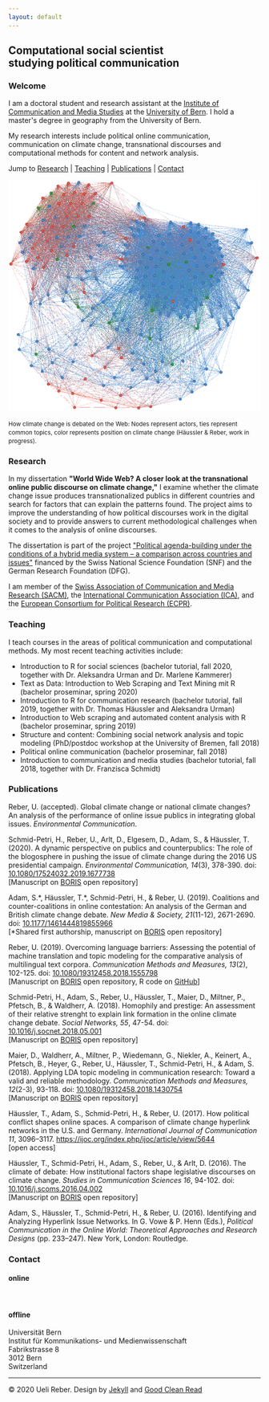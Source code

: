 ```yaml
---
layout: default
---
```


## Computational social scientist<br>studying political communication

### Welcome

I am a doctoral student and research assistant at the [Institute of Communication and Media Studies](https://www.ikmb.unibe.ch/index_eng.html) at the [University of Bern](https://www.unibe.ch/index_eng.html). I hold a master's degree in geography from the University of Bern.

My research interests include political online communication, communication on climate change, transnational discourses and computational methods for content and network analysis.

Jump to [Research](#research) \| [Teaching](#teaching) \| [Publications](#publications) \| [Contact](#contact)

<img src="images/net.png" alt="Climate change issue network">
<p><small>How climate change is debated on the Web: Nodes represent actors, ties represent common topics, color represents position on climate change (Häussler & Reber, work in progress).</small></p>

### <a name="research"></a>Research

In my dissertation **"World Wide Web? A closer look at the transnational online public discourse on climate change,"** I examine whether the climate change issue produces transnationalized publics in different countries and search for factors that can explain the patterns found. The project aims to improve the understanding of how political discourses work in the digital society and to provide answers to current methodological challenges when it comes to the analysis of online discourses.

The dissertation is part of the project <a href="https://www.ikmb.unibe.ch/research/researchprojects/current_research_projects/current_research_projects/political_agenda_building_under_the_conditions_of_a_hybrid_media_system__a_comparison_across_countries_and_issues_2014_2017/index_eng.html" target="_blank">"Political agenda-building under the conditions of a hybrid media system – a comparison across countries and issues"</a> financed by the Swiss National Science Foundation (SNF) and the German Research Foundation (DFG).

I am member of the <a href="https://sgkm.ch/en/" target="_blank">Swiss Association of Communication and Media Research (SACM)</a>, the <a href="https://www.icahdq.org/" target="_blank">International Communication Association (ICA)</a>, and the <a href="https://ecpr.eu" target="_blank">European Consortium for Political Research (ECPR)</a>.

### <a name="teaching"></a>Teaching

I teach courses in the areas of political communication and computational methods. My most recent teaching activities include:

* Introduction to R for social sciences (bachelor tutorial, fall 2020, together with Dr. Aleksandra Urman and Dr. Marlene Kammerer)
* Text as Data: Introduction to Web Scraping and Text Mining mit R (bachelor proseminar, spring 2020)
* Introduction to R for communication research (bachelor tutorial, fall 2019, together with Dr. Thomas Häussler and Aleksandra Urman)
* Introduction to Web scraping and automated content analysis with R (bachelor proseminar, spring 2019)
* Structure and content: Combining social network analysis and topic modeling (PhD/postdoc workshop at the University of Bremen, fall 2018)
* Political online communication (bachelor proseminar, fall 2018)
* Introduction to communication and media studies (bachelor tutorial, fall 2018, together with Dr. Franzisca Schmidt)

### <a name="publications"></a>Publications

Reber, U. (accepted). Global climate change or national climate changes? An analysis of the performance of online issue publics in integrating global issues. _Environmental Communication_.

Schmid-Petri, H., Reber, U., Arlt, D., Elgesem, D., Adam, S., & Häussler, T. (2020). A dynamic perspective on publics and counterpublics: The role of the blogosphere in pushing the issue of climate change during the 2016 US presidential campaign. _Environmental Communication, 14_(3), 378-390. doi: <a href="https://doi.org/10.1080/17524032.2019.1677738" target="_blank">10.1080/17524032.2019.1677738</a><br>
\[Manuscript on <a href="https://boris.unibe.ch/135097" target="_blank">BORIS</a> open repository\]

Adam, S.\*, Häussler, T.\*, Schmid-Petri, H., & Reber, U. (2019). Coalitions and counter-coalitions in online contestation: An analysis of the German and British climate change debate. _New Media & Society, 21_(11-12), 2671-2690. doi: <a href="https://doi.org/10.1177/1461444819855966" target="_blank">10.1177/1461444819855966</a><br>
\[\*Shared first authorship, manuscript on <a href="https://boris.unibe.ch/133189/" target="_blank">BORIS</a> open repository\]

Reber, U. (2019). Overcoming language barriers: Assessing the potential of machine translation and topic modeling for the comparative analysis of multilingual text corpora. _Communication Methods and Measures, 13_(2), 102-125. doi: <a href="https://doi.org/10.1080/19312458.2018.1555798" target="_blank">10.1080/19312458.2018.1555798</a><br>
\[Manuscript on <a href="https://boris.unibe.ch/131398/" target="_blank">BORIS</a> open repository, R code on <a href="https://github.com/ureber/mt-paper" target="_blank">GitHub</a>\]

Schmid-Petri, H., Adam, S., Reber, U., Häussler, T., Maier, D., Miltner, P., Pfetsch, B., & Waldherr, A. (2018). Homophily and prestige: An assessment of their relative strenght to explain link formation in the online climate change debate. _Social Networks, 55_, 47-54. doi: <a href="https://doi.org/10.1016/j.socnet.2018.05.001" target="_blank">10.1016/j.socnet.2018.05.001</a><br>
\[Manuscript on <a href="https://boris.unibe.ch/116636/" target="_blank">BORIS</a> open repository\]

Maier, D., Waldherr, A., Miltner, P., Wiedemann, G., Niekler, A., Keinert, A., Pfetsch, B., Heyer, G., Reber, U., Häussler, T., Schmid-Petri, H., & Adam, S. (2018). Applying LDA topic modeling in communication research: Toward a valid and reliable methodology. _Communication Methods and Measures, 12_(2-3), 93-118. doi: <a href="https://doi.org/10.1080/19312458.2018.1430754" target="_blank">10.1080/19312458.2018.1430754</a><br>
\[Manuscript on <a href="https://boris.unibe.ch/112835/" target="_blank">BORIS</a> open repository\]

Häussler, T., Adam, S., Schmid-Petri, H., & Reber, U. (2017). How political conflict shapes online spaces. A comparison of climate change hyperlink networks in the U.S. and Germany. _International Journal of Communication 11_, 3096–3117. <a href="https://ijoc.org/index.php/ijoc/article/view/5644" target="_blank">https://ijoc.org/index.php/ijoc/article/view/5644</a><br>
\[open access\]

Häussler, T., Schmid-Petri, H., Adam, S., Reber, U., & Arlt, D. (2016). The climate of debate: How institutional factors shape legislative discourses on climate change. _Studies in Communication Sciences 16_, 94-102. doi: <a href="https://doi.org/10.1016/j.scoms.2016.04.002" target="_blank">10.1016/j.scoms.2016.04.002</a><br>
\[Manuscript on <a href="https://boris.unibe.ch/112839/" target="_blank">BORIS</a> open repository\]

Adam, S., Häussler, T., Schmid-Petri, H., & Reber, U. (2016). Identifying and Analyzing Hyperlink Issue Networks. In G. Vowe & P. Henn (Eds.), _Political Communication in the Online World: Theoretical Approaches and Research Designs_ (pp. 233–247). New York, London: Routledge.

### <a name="contact"></a>Contact

#### online

<a href="mailto:ueli.reber@ikmb.unibe.ch"><i class="fa fa-envelope-square fa-3x"></i></a>&nbsp;&nbsp;
<a href="https://github.com/ureber" target="_blank"><i class="fa fa-github-square fa-3x"></i></a>&nbsp;&nbsp;
<a href="https://www.linkedin.com/in/ureber" target="_blank"><i class="fa fa-linkedin-square fa-3x"></i></a>

#### offline 

Universität Bern<br>
Institut für Kommunikations- und Medienwissenschaft<br>
Fabrikstrasse 8<br>
3012 Bern<br>
Switzerland

<hr>

<cred>© 2020 Ueli Reber. Design by <a href="https://jekyllrb.com/" target="_blank">Jekyll</a> and <a href="https://github.com/adueck/good-clean-read" target="_blank">Good Clean Read</a></cred>
